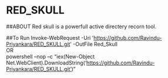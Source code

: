 # RED_SKULL

##ABOUT
Red skull is a powerfull active directery recorn tool.

##To Run
Invoke-WebRequest -Uri 'https://github.com/Ravindu-Priyankara/RED_SKULL.git' -OutFile Red_Skull                           
                                      OR                                        
powershell –nop –c “iex(New-Object Net.WebClient).DownloadString(‘https://github.com/Ravindu-Priyankara/RED_SKULL.git’)”
